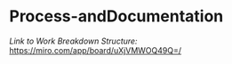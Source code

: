 # Process-andDocumentation
*Link to Work Breakdown Structure:*
https://miro.com/app/board/uXjVMWOQ49Q=/

